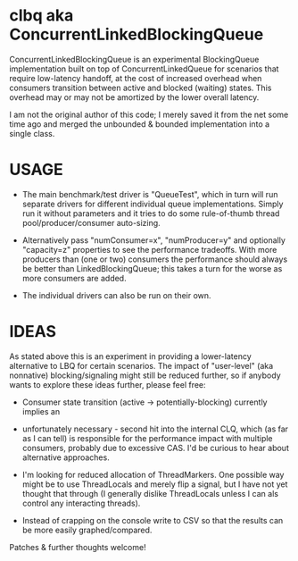 clbq aka ConcurrentLinkedBlockingQueue
======================================

ConcurrentLinkedBlockingQueue is an experimental BlockingQueue implementation built on
top of ConcurrentLinkedQueue for scenarios that require low-latency handoff, at the cost
of increased overhead when consumers transition between active and blocked (waiting) states.
This overhead may or may not be amortized by the lower overall latency.

I am not the original author of this code; I merely saved it from the net some time ago
and merged the unbounded & bounded implementation into a single class.

USAGE
=====

* The main benchmark/test driver is "QueueTest", which in turn will run separate drivers
for different individual queue implementations. Simply run it without parameters and it
tries to do some rule-of-thumb thread pool/producer/consumer auto-sizing.

* Alternatively pass "numConsumer=x", "numProducer=y" and optionally "capacity=z" properties
to see the performance tradeoffs. With more producers than (one or two) consumers the performance
should always be better than LinkedBlockingQueue; this takes a turn for the worse as
more consumers are added.

* The individual drivers can also be run on their own.

IDEAS
=====

As stated above this is an experiment in providing a lower-latency alternative to LBQ for
certain scenarios. The impact of "user-level" (aka nonnative) blocking/signaling might
still be reduced further, so if anybody wants to explore these ideas further, please
feel free:

* Consumer state transition (active -> potentially-blocking) currently implies an
- unfortunately necessary - second hit into the internal CLQ, which (as far as I can
tell) is responsible for the performance impact with multiple consumers, probably due to
excessive CAS. I'd be curious to hear about alternative approaches.

* I'm looking for reduced allocation of ThreadMarkers. One possible way might be to use
ThreadLocals and merely flip a signal, but I have not yet thought that through
(I generally dislike ThreadLocals unless I can als control any interacting threads).

* Instead of crapping on the console write to CSV so that the results can be more easily
graphed/compared.

Patches & further thoughts welcome!
